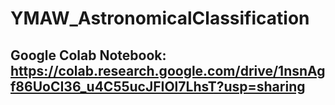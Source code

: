 # YMAW_AstronomicalClassification
## Google Colab Notebook: <br> https://colab.research.google.com/drive/1nsnAgf86UoCI36_u4C55ucJFIOl7LhsT?usp=sharing
